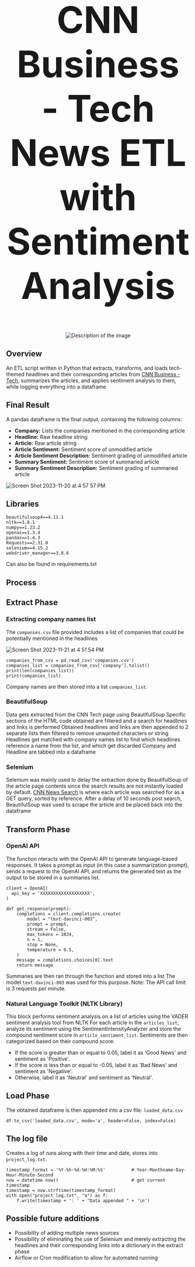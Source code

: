 
<div align="center">
  <H1 style="font-size: 100;">CNN Business - Tech News ETL with Sentiment Analysis</H1>
  <img src="https://github.com/MinaBasem/CNN-Tech-News-ETL-with-Sentiment-Analysis/assets/42482261/ae9376ef-6246-485a-a29f-3358de960c8c" alt="Description of the image">
</div>

## Overview
An ETL script written in Python that extracts, transforms, and loads tech-themed headlines and their corresponding articles from [CNN Business - Tech](https://edition.cnn.com/business/tech), summarizes the articles, and applies sentiment analysis to them, while logging everything into a dataframe

## Final Result

A pandas dataframe is the final output, containing the following columns:
- **Company:** Lists the companies mentioned in the corresponding article
- **Headline:** Raw headline string
- **Article:** Raw article string
- **Article Sentiment:** Sentiment score of unmodified article
- **Article Sentiment Description:** Sentiment grading of unmodified article
- **Summary Sentiment:** Sentiment score of summaried article
- **Summary Sentiment Description:** Sentiment grading of summaried article 

![Screen Shot 2023-11-20 at 4 57 57 PM](https://github.com/MinaBasem/CNN-Tech-News-ETL-with-Sentiment-Analysis/assets/42482261/673af86e-51cd-45b0-b224-bef0e27689bc)

## Libraries
```
beautifulsoup4==4.11.1
nltk==3.8.1
numpy==1.23.2
openai==1.3.4
pandas==1.4.3
Requests==2.31.0
selenium==4.15.2
webdriver_manager==3.8.6
```
Can also be found in requirements.txt

## Process

## Extract Phase

### Extracting company names list

The `companies.csv` file provided includes a list of companies that could be potentially mentioned in the headlines

![Screen Shot 2023-11-21 at 4 51 54 PM](https://github.com/MinaBasem/CNN-Tech-News-ETL-with-Sentiment-Analysis/assets/42482261/cac80429-0c81-44b6-bc0a-cb9f0d1f0e82)

```
companies_from_csv = pd.read_csv('companies.csv')
companies_list = companies_from_csv['company'].tolist()
print(len(companies_list))
print(companies_list)
```
Company names are then stored into a list `companies_list`.

### BeautifulSoup

Data gets extracted from the CNN Tech page using BeautifulSoup
Specific sections of the HTML code obtained are filtered and a search for headlines and links is performed
Obtained headlines and links are then appended to 2 separate lists then filtered to remove unwanted characters or string
Headlines get matched with company names list to find which headlines reference a name from the list, and which get discarded
Company and Headline are tabbed into a dataframe

### Selenium

Selenium was mainly used to delay the extraction done by BeautifulSoup of the article page contents since the search results are not instantly loaded by default. 
[CNN News Search](https://edition.cnn.com/search?q=) is where each article was searched for as a GET query, sorted by reference.
After a delay of 10 seconds post search, BeautifulSoup was used to scrape the article and be placed back into the dataframe

## Transform Phase

### OpenAI API

The function nteracts with the OpenAI API to generate language-based responses. It takes a prompt as input (in this case a summarization prompt), sends a request to the OpenAI API, and returns the generated text as the output to be stored in a summaries list.

```
client = OpenAI(
  api_key = 'XXXXXXXXXXXXXXXXXXX',
)

def get_response(prompt): 
    completions = client.completions.create(
        model = "text-davinci-003",
        prompt = prompt,
        stream = False,
        max_tokens = 1024,
        n = 1,
        stop = None,
        temperature = 0.5,
    )
    message = completions.choices[0].text
    return message
```
Summaries are then ran through the function and stored into a list
The model `text-davinci-003` was used for this purpose.
Note: The API call limit is 3 requests per minute.

### Natural Language Toolkit (NLTK Library)

This block performs sentiment analysis on a list of articles using the VADER sentiment analysis tool from NLTK
For each article in the `articles_list`, analyze its sentiment using the SentimentIntensityAnalyzer and store the compound sentiment score in `article_sentiment_list`.
Sentiments are then categorized based on their compound score:
- If the score is greater than or equal to 0.05, label it as 'Good News' and sentiment as 'Positive'.
- If the score is less than or equal to -0.05, label it as 'Bad News' and sentiment as 'Negative'.
- Otherwise, label it as 'Neutral' and sentiment as 'Neutral'.

## Load Phase

The obtained dataframe is then appended into a csv file: `loaded_data.csv`

```
df.to_csv('loaded_data.csv', mode='a', header=False, index=False)
```

## The log file

Creates a log of runs along with their time and date, stores into `project_log.txt`.

```
timestamp_format = '%Y-%h-%d-%H:%M:%S'          # Year-Monthname-Day-Hour-Minute-Second 
now = datetime.now()                            # get current timestamp 
timestamp = now.strftime(timestamp_format) 
with open("project_log.txt", "a") as f: 
    f.write(timestamp + ': ' + "Data appended " + '\n') 
```

## Possible future additions

- Possibility of adding multiple news sources
- Possibility of eliminating the use of Selenium and merely extracting the headlines and their corresponding links into a dictionary in the extract phase
- Airflow or Cron modification to allow for automated running


